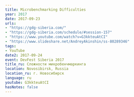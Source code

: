 ```yaml
---
title: Microbenchmarking Difficulties
year: 2017
date: 2017-09-23
urls:
- "https://gdg-siberia.com/"
- "https://gdg-siberia.com/schedule/#session-157"
- "https://www.youtube.com/watch?v=G3kkteuAtCI"
- "https://www.slideshare.net/AndreyAkinshin/ss-80289346"
tags:
- YouTube
date2: 2017-09-24
event: DevFest Siberia 2017
title_ru: Сложности микробенчмаркинга
location: Novosibirsk, Russia
location_ru: г. Новосибирск
language: ru
youtube: G3kkteuAtCI
hasNotes: false
---
```

